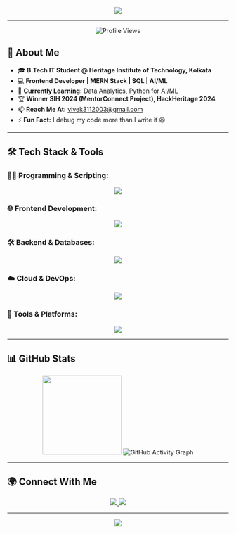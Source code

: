 <!--
**vivekashyap49/vivekashyap49** is a ✨ _special_ ✨ repository because its `README.md` (this file) appears on your GitHub profile.
-->

<!-- Animated Name -->
<p align="center">
  <a>
    <img src="https://readme-typing-svg.demolab.com?font=Fira+Code&size=30&pause=1000&color=6CC644&center=true&vCenter=true&width=800&lines=Hello,+I'm+Vivek+Kumar!;Passionate+Developer+%7C+Tech+Enthusiast;Frontend+%7C+SQL+%7C+Cloud+%7C+AI/ML;Always+Learning+%7C+Building+Awesome+Projects!"/>
  </a>
</p>

---

<!-- Profile Views -->
<p align="center">
  <img src="https://komarev.com/ghpvc/?username=vivekashyap49&label=Profile%20Views&color=0e75b6&style=flat" alt="Profile Views" />
</p>

<!-- About Me -->
## 🚀 About Me
- 🎓 **B.Tech IT Student @ Heritage Institute of Technology, Kolkata**
- 💻 **Frontend Developer | MERN Stack | SQL | AI/ML**
- 🌱 **Currently Learning:** Data Analytics, Python for AI/ML
- 🏆 **Winner SIH 2024 (MentorConnect Project), HackHeritage 2024**
- 📫 **Reach Me At:** vivek3112003@gmail.com
- ⚡ **Fun Fact:** I debug my code more than I write it 😆

---

<!-- Tech Stack & Tools -->
## 🛠 Tech Stack & Tools
### 👨‍💻 Programming & Scripting:
<p align="center">
  <img src="https://skillicons.dev/icons?i=c,cpp,java,py,js,ts" />
</p>

### 🌐 Frontend Development:
<p align="center">
  <img src="https://skillicons.dev/icons?i=html,css,bootstrap,react,nextjs" />
</p>

### 🛠 Backend & Databases:
<p align="center">
  <img src="https://skillicons.dev/icons?i=nodejs,express,mongodb,mysql,postgres,firebase" />
</p>

### ☁️ Cloud & DevOps:
<p align="center">
  <img src="https://skillicons.dev/icons?i=aws,docker,linux" />
</p>

### 🔧 Tools & Platforms:
<p align="center">
  <img src="https://skillicons.dev/icons?i=git,github,vscode,postman,figma" />
</p>

---

<!-- GitHub Stats -->
## 📊 GitHub Stats

<p align="center">
  <img src="https://github-readme-stats.vercel.app/api?username=vivekashyap49&show_icons=true&theme=radical&hide_border=true&count_private=true" height="180" />
  <img src="https://github-readme-activity-graph.vercel.app/graph?username=vivekashyap49&theme=radical&hide_border=true" alt="GitHub Activity Graph"/>
</p>

---

<!-- Connect With Me -->
## 🌍 Connect With Me
<p align="center">
  <a href="https://www.linkedin.com/in/vivek-kumar-6444b7204/">
    <img src="https://skillicons.dev/icons?i=linkedin"/>
  </a>
  <a href="https://github.com/vivekashyap49">
    <img src="https://skillicons.dev/icons?i=github"/>
  </a>
</p>

---

<p align="center">
  <img src="https://capsule-render.vercel.app/api?type=waving&color=gradient&height=150&section=footer&text=Thank%20You%20for%20Visiting!"/>
</p>
